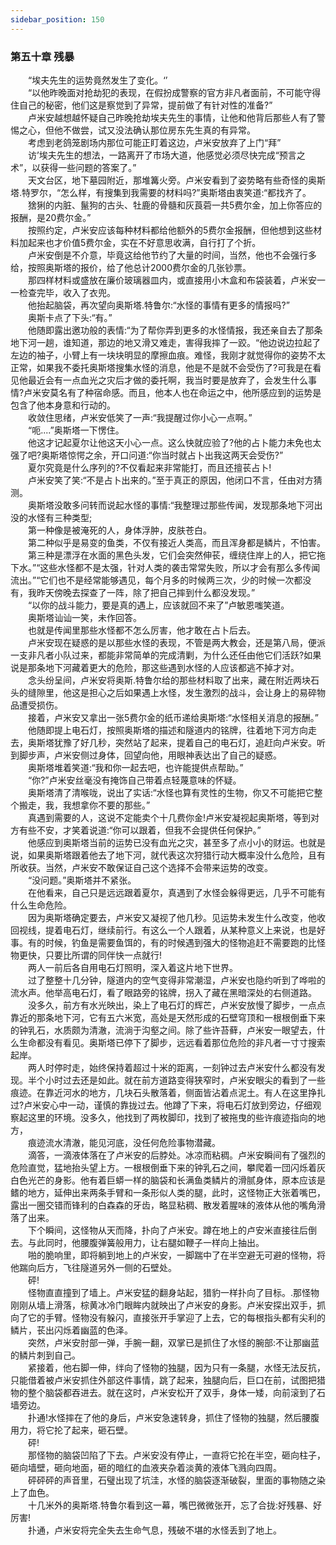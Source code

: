 ```yaml
---
sidebar_position: 150
---
```

### 第五十章 残暴  


　　“埃夫先生的运势竟然发生了变化。‘’  
　　“以他昨晚面对抢劫犯的表现，在假扮成警察的官方非凡者面前，不可能守得住自己的秘密，他们这是察觉到了异常，提前做了有针对性的准备?”  
　　卢米安越想越怀疑自己昨晚抢劫埃夫先生的事情，让他和他背后那些人有了警惕之心，但他不做尝，试又没法确认那位房东先生真的有异常。  
　　考虑到老鸽笼剧场内那位可能正盯着这边，卢米安放弃了上门“拜”  
　　访’埃夫先生的想法，一路离开了市场大道，他感觉必须尽快完成“预言之术”，以获得一些问题的答案了。”  
　　天文台区，地下墓园附近，那堆篝火旁。卢米安看到了姿势略有些奇怪的奥斯塔.特罗尔，“怎么样，有搜集到我需要的材料吗?”奥斯塔由衷笑道:“都找齐了。  
　　猞猁的内脏、鬣狗的古头、牡鹿的骨髓和灰莨菪一共5费尔金，加上你答应的报酬，是20费尔金。”  
　　按照约定，卢米安应该每种材料都给他额外的5费尔金报酬，但他想到这些材料加起来也才价值5费尔金，实在不好意思收满，自行打了个折。  
　　卢米安倒是不介意，毕竟这给他节约了大量的时间，当然，他也不会强行多给，按照奥斯塔的报价，给了他总计2000费尔金的几张钞票。  
　　那四样材料或盛放在廉价玻璃器皿内，或直接用小木盒和布袋装着，卢米安一一检查完毕，收入了衣兜。  
　　他抬起脑袋，再次望向奥斯塔.特鲁尔:“水怪的事情有更多的情报吗?”  
　　奥斯卡点了下头:“有。”  
　　他随即露出邀功般的表情:“为了帮你弄到更多的水怪情报，我还亲自去了那条地下河一趟，谁知道，那边的地又滑又难走，害得我摔了一跤。“他边说边拉起了左边的袖子，小臂上有一块块明显的摩擦血痕。难怪，我刚才就觉得你的姿势不太正常，如果我不委托奥斯塔搜集水怪的消息，他是不是就不会受伤了?可我是在看见他最近会有一点血光之灾后才做的委托啊，我当时要是放弃了，会发生什么事情?卢米安莫名有了种宿命感。而且，他本人也在命运之中，他所感应到的运势是包含了他本身意和行动的。  
　　收敛住思绪，卢米安低笑了一声:“我提醒过你小心一点啊。”  
　　“呃....”奥斯塔一下愣住。  
　　他这才记起夏尔让他这天小心一点。这么快就应验了?他的占卜能力未免也太强了吧?奥斯塔惊愕之余，开口问道:“你当时就占卜出我这两天会受伤?”  
　　夏尔究竟是什么序列的?不仅看起来非常能打，而且还擅苌占卜!  
　　卢米安笑了笑:“不是占卜出来的。”至于真正的原因，他闭口不言，任由对方猜测。  
　　奥斯塔没敢多问转而说起水怪的事情:“我整理过那些传闻，发现那条地下河出没的水怪有三种类型;  
　　第一种像是被淹死的人，身体浮肿，皮肤苍白。  
　　第二种似乎是易变的鱼类，不仅有接近人类高，而且浑身都是鳞片，不怕害。  
　　第三种是漂浮在水面的黑色头发，它们会突然伸苌，缠绕住岸上的人，把它拖下水。”“这些水怪都不是太强，针对人类的袭击常常失败，所以才会有那么多传闻流出。”“它们也不是经常能够遇见，每个月多的时候两三次，少的时候一次都没有，我昨天傍晚去探查了一阵，除了把自己摔到什么都没发现。”  
　　“以你的战斗能力，要是真的遇上，应该就回不来了”卢敏恩嗤笑道。  
　　奥斯塔讪讪一笑，未作回答。  
　　也就是传闻里那些水怪都不怎么厉害，他才敢在占卜后去。  
　　卢米安现在疑惑的是以那些水怪的表现，不管是两大教会，还是第八局，便派一支非凡者小队过来，都能非常简单的完成清剿，为什么还任由他它们活跃?如果说是那条地下河藏着更大的危险，那这些遇到水怪的人应该都逃不掉才对。  
　　念头纷呈间，卢米安将奥斯.特鲁尔给的那些材料取了出来，藏在附近两块石头的缝隙里，他这是担心之后如果遇上水怪，发生激烈的战斗，会让身上的易碎物品遭受损伤。  
　　接着，卢米安又拿出一张5费尔金的纸币递给奥斯塔:“水怪相关消息的报酬。”  
　　他随即提上电石灯，按照奥斯塔的描述和隧道内的铭牌，往着地下河方向走去，奥斯塔犹豫了好几秒，突然站了起来，提着自己的电石灯，追赶向卢米安。听到脚步声，卢米安侧过身体，回望向他，用眼神表达出了自己的疑惑。  
　　奥斯塔堆着笑道:“我和你一起去吧，也许能提供点帮助。”  
　　“你?”卢米安丝毫没有掩饰自己带着点轻蔑意味的怀疑。  
　　奥斯塔清了清喉咙，说出了实话:“水怪也算有灵性的生物，你又不可能把它整个搬走，我，我想拿你不要的那些。”  
　　真遇到需要的人，这说不定能卖个十几费你金!卢米安凝视起奥斯塔，等到对方有些不安，才笑着说道:“你可以跟着，但我不会提供任何保护。”  
　　他感应到奥斯塔当前的运势已没有血光之灾，甚至多了点小小的财运。也就是说，如果奥斯塔跟着他去了地下河，就代表这次狩猎行动大概率没什么危险，且有所收获。当然，卢米安不敢保证自己这个选择不会带来运势的改变。  
　　“没问题。”奥斯塔并不紧张。  
　　在他看来，自己只是远远跟着夏尔，真遇到了水怪会躲得更远，几乎不可能有什么生命危险。  
　　因为奥斯塔确定要去，卢米安又凝视了他几秒。见运势未发生什么改变，他收回视线，提着电石灯，继续前行。有这么一个人跟着，从某种意义上来说，也是好事。有的时候，钓鱼是需要鱼饵的，有的时候遇到强大的怪物追赶不需要跑的比怪物更快，只要比所谓的同伴快一点就行!  
　　两人一前后各自用电石灯照明，深入着这片地下世界。  
　　过了整整十几分钟，隧道内的空气变得非常潮湿，卢米安也隐约听到了哗啦的流水声。他举高电石灯，看了眼路旁的铭牌，拐入了藏在黑暗深处的右侧道路。  
　　没多久，前方有水光映出，染上了电石灯的辉芒，卢米安放慢了脚步，一点点靠近的那条地下河，它有五六米宽，高处是天然形成的石壁穹顶和一根根倒垂下来的钟乳石，水质颇为清澈，流淌于沟壑之间。除了些许苔藓，卢米安一眼望去，什么生命都没有看见。奥斯塔已停下了脚步，远远看着那位危险的非凡者一寸寸搜索起岸。  
　　两人时停时走，始终保持着超过十米的距离，一刻钟过去卢米安什么都没有发现。半个小时过去还是如此。就在前方道路变得狭窄时，卢米安眼尖的看到了一些痕迹。在靠近河水的地方，几块石头散落着，侧面皆沾着点泥土。有人在这里挣扎过?卢米安心中一动，谨慎的靠拢过去。他蹲了下来，将电石灯放到旁边，仔细观察起这里的环境。没多久，他找到了两枚脚印，找到了被拖曳的些许痕迹指向的地方，  
　　痕迹流水清澈，能见河底，没任何危险事物潜藏。  
　　滴答，一滴液体落在了卢米安的后脖处。冰凉而粘稠。卢米安瞬间有了强烈的危险直觉，猛地抬头望上方。一根根倒垂下来的钟乳石之间，攀爬着一団闪烁着灰白色光芒的身影。他有着巨蟒一样的脑袋和长满鱼类鳞片的滑腻身体，原本应该是鳍的地方，延伸出来两条手臂和一条形似人类的腿，此时，这怪物正大张着嘴巴，露出一圈交错而锋利的白森森的牙齿，略显粘稠、散发着腥味的液体从他的嘴角滑落了出来。  
　　下个瞬间，这怪物从天而降，扑向了卢米安。蹲在地上的卢安米直接往后倒去。与此同时，他腰腹弹簧般用力，让右腿如鞭子一样向上抽出。  
　　啪的脆响里，即将躺到地上的卢米安，一脚踹中了在半空避无可避的怪物，将他踹向后方，飞往隧道另外一侧的石壁处。  
　　砰!  
　　怪物直直撞到了墙上。卢米安猛的翻身站起，猎豹一样扑向了目标。.那怪物刚刚从墙上滑落，棕黄冰冷门眼眸内就映出了卢米安的身影。卢米安探出双手，抓向了它的手臂。怪物没有躲闪，直接张开手掌迎了上去，它的每根指头都有尖利的鳞片，苌出闪烁着幽蓝的色泽。  
　　突然，卢米安肘部一弹，手腕一翻，双掌已是抓住了水怪的腕部:不让那幽蓝的鳞片刺到自己。  
　　紧接着，他右脚一伸，绊向了怪物的独腿，因为只有一条腿，水怪无法反抗，只能借着被卢米安抓住外部这件事情，跳了起来，独腿向后，巨口在前，试图把猎物的整个脑袋都吞进去。就在这时，卢米安松开了双手，身体一矮，向前滚到了石墙旁边。  
　　扑通!水怪摔在了他的身后，卢米安急速转身，抓住了怪物的独腿，然后腰腹用力，将它抡了起来，砸石壁。  
　　砰!  
　　那怪物的脑袋凹陷了下去。卢米安没有停止，一直将它抡在半空，砸向柱子，砸向墙壁，砸向地面，砸的暗红的血液夹杂着淡黄的液体飞溅向四周。  
　　砰砰砰的声音里，石璧出现了坑洼，水怪的脑袋逐渐破裂，里面的事物随之染上了血色。  
　　十几米外的奥斯塔.特鲁尔看到这一幕，嘴巴微微张开，忘了合拢:好残暴、好厉害!  
　　扑通，卢米安将完全失去生命气息，残破不堪的水怪丢到了地上。  
